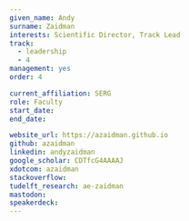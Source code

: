 ```yaml
---
given_name: Andy
surname: Zaidman
interests: Scientific Director, Track Lead
track: 
  - leadership
  - 4
management: yes
order: 4

current_affiliation: SERG
role: Faculty
start_date:
end_date:

website_url: https://azaidman.github.io
github: azaidman
linkedin: andyzaidman
google_scholar: CDTfcG4AAAAJ
xdotcom: azaidman
stackoverflow:
tudelft_research: ae-zaidman
mastodon:
speakerdeck:
---
```

